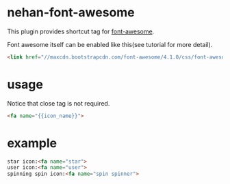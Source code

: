 # nehan-font-awesome

This plugin provides shortcut tag for [font-awesome](http://fortawesome.github.io/Font-Awesome/).

Font awesome itself can be enabled like this(see tutorial for more detail).

```html
<link href="//maxcdn.bootstrapcdn.com/font-awesome/4.1.0/css/font-awesome.min.css" rel="stylesheet">
```

# usage

Notice that close tag is not required.

```html
<fa name="{{icon_name}}">
```

# example

```html
star icon:<fa name="star">
user icon:<fa name="user">
spinning spin icon:<fa name="spin spinner">
```

